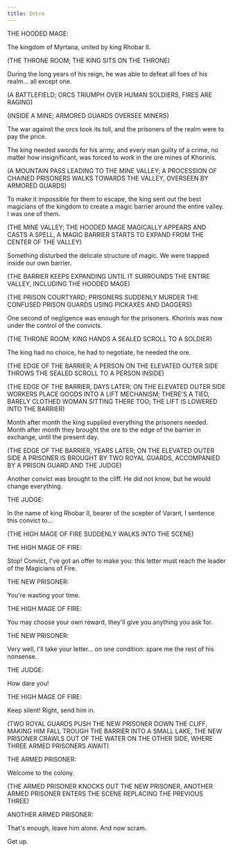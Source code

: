 ```yaml
---
title: Intro
---
```


THE HOODED MAGE:

The kingdom of Myrtana, united by king Rhobar II.

(THE THRONE ROOM; THE KING SITS ON THE THRONE)

During the long years of his reign, he was able to defeat all foes of his realm... all except one.

(A BATTLEFIELD; ORCS TRIUMPH OVER HUMAN SOLDIERS, FIRES ARE RAGING)

(INSIDE A MINE; ARMORED GUARDS OVERSEE MINERS)

The war against the orcs took its toll, and the prisoners of the realm were to pay the price.

The king needed swords for his army, and every man guilty of a crime, no matter how insignificant, was forced to work in the ore mines of Khorinis.

(A MOUNTAIN PASS LEADING TO THE MINE VALLEY; A PROCESSION OF CHAINED PRISONERS WALKS TOWARDS THE VALLEY, OVERSEEN BY ARMORED GUARDS)

To make it impossible for them to escape, the king sent out the best magicians of the kingdom to create a magic barrier around the entire valley. I was one of them.

(THE MINE VALLEY; THE HOODED MAGE MAGICALLY APPEARS AND CASTS A SPELL, A MAGIC BARRIER STARTS TO EXPAND FROM THE CENTER OF THE VALLEY)

Something disturbed the delicate structure of magic. We were trapped inside our own barrier.

(THE BARRIER KEEPS EXPANDING UNTIL IT SURROUNDS THE ENTIRE VALLEY, INCLUDING THE HOODED MAGE)

(THE PRISON COURTYARD; PRISONERS SUDDENLY MURDER THE CONFUSED PRISON GUARDS USING PICKAXES AND DAGGERS)

One second of negligence was enough for the prisoners. Khorinis was now under the control of the convicts. 

(THE THRONE ROOM; KING HANDS A SEALED SCROLL TO A SOLDIER)

The king had no choice, he had to negotiate, he needed the ore.

(THE EDGE OF THE BARRIER; A PERSON ON THE ELEVATED OUTER SIDE THROWS THE SEALED SCROLL TO A PERSON INSIDE)

(THE EDGE OF THE BARRIER, DAYS LATER; ON THE ELEVATED OUTER SIDE WORKERS PLACE GOODS INTO A LIFT MECHANISM; THERE'S A TIED, BARELY CLOTHED WOMAN SITTING THERE TOO; THE LIFT IS LOWERED INTO THE BARRIER)

Month after month the king supplied everything the prisoners needed. Month after month they brought the ore to the edge of the barrier in exchange, until the present day.

(THE EDGE OF THE BARRIER, YEARS LATER; ON THE ELEVATED OUTER SIDE A PRISONER IS BROUGHT BY TWO ROYAL GUARDS, ACCOMPANIED BY A PRISON GUARD AND THE JUDGE)

Another convict was brought to the cliff. He did not know, but he would change everything.

THE JUDGE:

In the name of king Rhobar II, bearer of the scepter of Varant, I sentence this convict to...

(THE HIGH MAGE OF FIRE SUDDENLY WALKS INTO THE SCENE)

THE HIGH MAGE OF FIRE:

Stop! Convict, I've got an offer to make you: this letter must reach the leader of the Magicians of Fire.

THE NEW PRISONER:

You're wasting your time.

THE HIGH MAGE OF FIRE:

You may choose your own reward, they'll give you anything you ask for.

THE NEW PRISONER:

Very well, I'll take your letter... on one condition: spare me the rest of his nonsense.

THE JUDGE: 

How dare you!

THE HIGH MAGE OF FIRE:

Keep silent! Right, send him in.

(TWO ROYAL GUARDS PUSH THE NEW PRISONER DOWN THE CLIFF, MAKING HIM FALL TROUGH THE BARRIER INTO A SMALL LAKE, THE NEW PRISONER CRAWLS OUT OF THE WATER ON THE OTHER SIDE, WHERE THREE ARMED PRISONERS AWAIT)

THE ARMED PRISONER:

Welcome to the colony.

(THE ARMED PRISONER KNOCKS OUT THE NEW PRISONER, ANOTHER ARMED PRISONER ENTERS THE SCENE REPLACING THE PREVIOUS THREE)

ANOTHER ARMED PRISONER:

That's enough, leave him alone. And now scram. 

Get up.
